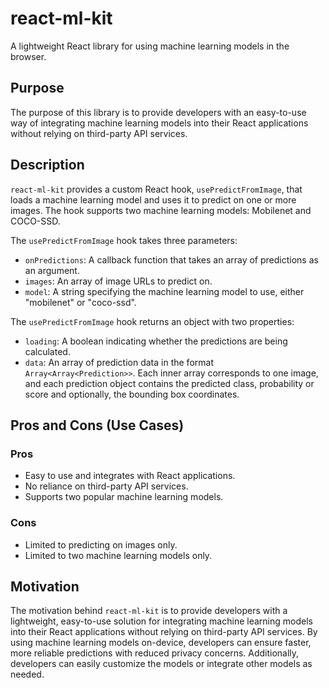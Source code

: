 # react-ml-kit

A lightweight React library for using machine learning models in the browser.

## Purpose

The purpose of this library is to provide developers with an easy-to-use way of integrating machine learning models into their React applications without relying on third-party API services.

## Description

`react-ml-kit` provides a custom React hook, `usePredictFromImage`, that loads a machine learning model and uses it to predict on one or more images. The hook supports two machine learning models: Mobilenet and COCO-SSD.

The `usePredictFromImage` hook takes three parameters:

- `onPredictions`: A callback function that takes an array of predictions as an argument.
- `images`: An array of image URLs to predict on.
- `model`: A string specifying the machine learning model to use, either "mobilenet" or "coco-ssd".

The `usePredictFromImage` hook returns an object with two properties:

- `loading`: A boolean indicating whether the predictions are being calculated.
- `data`: An array of prediction data in the format `Array<Array<Prediction>>`. Each inner array corresponds to one image, and each prediction object contains the predicted class, probability or score and optionally, the bounding box coordinates.

## Pros and Cons (Use Cases)

### Pros

- Easy to use and integrates with React applications.
- No reliance on third-party API services.
- Supports two popular machine learning models.

### Cons

- Limited to predicting on images only.
- Limited to two machine learning models only.

## Motivation

The motivation behind `react-ml-kit` is to provide developers with a lightweight, easy-to-use solution for integrating machine learning models into their React applications without relying on third-party API services. By using machine learning models on-device, developers can ensure faster, more reliable predictions with reduced privacy concerns. Additionally, developers can easily customize the models or integrate other models as needed.
